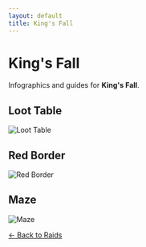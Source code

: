 ```yaml
---
layout: default
title: King's Fall
---
```


<div class="container">
<h1>King's Fall</h1>
<p>Infographics and guides for <strong>King's Fall</strong>.</p>

## Loot Table

![Loot Table](kf_loot.jpg)

## Red Border

![Red Border](kf_redborder.jpg)

## Maze

![Maze](kf_maze.jpg)


<p><a href="../index.html">← Back to Raids</a></p>
</div>

